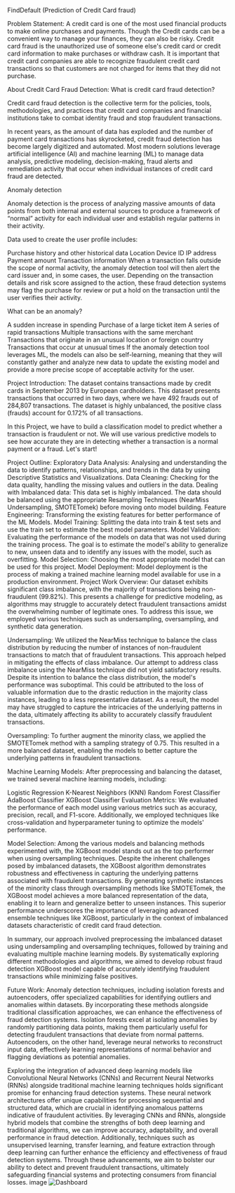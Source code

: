 FindDefault (Prediction of Credit Card fraud)

Problem Statement: A credit card is one of the most used financial products to make online purchases and payments. Though the Credit cards can be a convenient way to manage your finances, they can also be risky. Credit card fraud is the unauthorized use of someone else's credit card or credit card information to make purchases or withdraw cash. It is important that credit card companies are able to recognize fraudulent credit card transactions so that customers are not charged for items that they did not purchase.

About Credit Card Fraud Detection: What is credit card fraud detection?

Credit card fraud detection is the collective term for the policies, tools, methodologies, and practices that credit card companies and financial institutions take to combat identity fraud and stop fraudulent transactions.

In recent years, as the amount of data has exploded and the number of payment card transactions has skyrocketed, credit fraud detection has become largely digitized and automated. Most modern solutions leverage artificial intelligence (AI) and machine learning (ML) to manage data analysis, predictive modeling, decision-making, fraud alerts and remediation activity that occur when individual instances of credit card fraud are detected.

Anomaly detection

Anomaly detection is the process of analyzing massive amounts of data points from both internal and external sources to produce a framework of “normal” activity for each individual user and establish regular patterns in their activity.

Data used to create the user profile includes:

Purchase history and other historical data Location Device ID IP address Payment amount Transaction information When a transaction falls outside the scope of normal activity, the anomaly detection tool will then alert the card issuer and, in some cases, the user. Depending on the transaction details and risk score assigned to the action, these fraud detection systems may flag the purchase for review or put a hold on the transaction until the user verifies their activity.

What can be an anomaly?

A sudden increase in spending Purchase of a large ticket item A series of rapid transactions Multiple transactions with the same merchant Transactions that originate in an unusual location or foreign country Transactions that occur at unusual times If the anomaly detection tool leverages ML, the models can also be self-learning, meaning that they will constantly gather and analyze new data to update the existing model and provide a more precise scope of acceptable activity for the user.

Project Introduction: The dataset contains transactions made by credit cards in September 2013 by European cardholders. This dataset presents transactions that occurred in two days, where we have 492 frauds out of 284,807 transactions. The dataset is highly unbalanced, the positive class (frauds) account for 0.172% of all transactions.

In this Project, we have to build a classification model to predict whether a transaction is fraudulent or not. We will use various predictive models to see how accurate they are in detecting whether a transaction is a normal payment or a fraud. Let's start!

Project Outline: Exploratory Data Analysis: Analysing and understanding the data to identify patterns, relationships, and trends in the data by using Descriptive Statistics and Visualizations. Data Cleaning: Checking for the data quality, handling the missing values and outliers in the data. Dealing with Imbalanced data: This data set is highly imbalanced. The data should be balanced using the appropriate Resampling Techniques (NearMiss Undersampling, SMOTETomek) before moving onto model building. Feature Engineering: Transforming the existing features for better performance of the ML Models. Model Training: Splitting the data into train & test sets and use the train set to estimate the best model parameters. Model Validation: Evaluating the performance of the models on data that was not used during the training process. The goal is to estimate the model's ability to generalize to new, unseen data and to identify any issues with the model, such as overfitting. Model Selection: Choosing the most appropriate model that can be used for this project. Model Deployment: Model deployment is the process of making a trained machine learning model available for use in a production environment. Project Work Overview: Our dataset exhibits significant class imbalance, with the majority of transactions being non-fraudulent (99.82%). This presents a challenge for predictive modeling, as algorithms may struggle to accurately detect fraudulent transactions amidst the overwhelming number of legitimate ones. To address this issue, we employed various techniques such as undersampling, oversampling, and synthetic data generation.

Undersampling: We utilized the NearMiss technique to balance the class distribution by reducing the number of instances of non-fraudulent transactions to match that of fraudulent transactions. This approach helped in mitigating the effects of class imbalance. Our attempt to address class imbalance using the NearMiss technique did not yield satisfactory results. Despite its intention to balance the class distribution, the model's performance was suboptimal. This could be attributed to the loss of valuable information due to the drastic reduction in the majority class instances, leading to a less representative dataset. As a result, the model may have struggled to capture the intricacies of the underlying patterns in the data, ultimately affecting its ability to accurately classify fraudulent transactions.

Oversampling: To further augment the minority class, we applied the SMOTETomek method with a sampling strategy of 0.75. This resulted in a more balanced dataset, enabling the models to better capture the underlying patterns in fraudulent transactions.

Machine Learning Models: After preprocessing and balancing the dataset, we trained several machine learning models, including:

Logistic Regression K-Nearest Neighbors (KNN) Random Forest Classifier AdaBoost Classifier XGBoost Classifier Evaluation Metrics: We evaluated the performance of each model using various metrics such as accuracy, precision, recall, and F1-score. Additionally, we employed techniques like cross-validation and hyperparameter tuning to optimize the models' performance.

Model Selection: Among the various models and balancing methods experimented with, the XGBoost model stands out as the top performer when using oversampling techniques. Despite the inherent challenges posed by imbalanced datasets, the XGBoost algorithm demonstrates robustness and effectiveness in capturing the underlying patterns associated with fraudulent transactions. By generating synthetic instances of the minority class through oversampling methods like SMOTETomek, the XGBoost model achieves a more balanced representation of the data, enabling it to learn and generalize better to unseen instances. This superior performance underscores the importance of leveraging advanced ensemble techniques like XGBoost, particularly in the context of imbalanced datasets characteristic of credit card fraud detection.

In summary, our approach involved preprocessing the imbalanced dataset using undersampling and oversampling techniques, followed by training and evaluating multiple machine learning models. By systematically exploring different methodologies and algorithms, we aimed to develop robust fraud detection XGBoost model capable of accurately identifying fraudulent transactions while minimizing false positives.

Future Work: Anomaly detection techniques, including isolation forests and autoencoders, offer specialized capabilities for identifying outliers and anomalies within datasets. By incorporating these methods alongside traditional classification approaches, we can enhance the effectiveness of fraud detection systems. Isolation forests excel at isolating anomalies by randomly partitioning data points, making them particularly useful for detecting fraudulent transactions that deviate from normal patterns. Autoencoders, on the other hand, leverage neural networks to reconstruct input data, effectively learning representations of normal behavior and flagging deviations as potential anomalies.

Exploring the integration of advanced deep learning models like Convolutional Neural Networks (CNNs) and Recurrent Neural Networks (RNNs) alongside traditional machine learning techniques holds significant promise for enhancing fraud detection systems. These neural network architectures offer unique capabilities for processing sequential and structured data, which are crucial in identifying anomalous patterns indicative of fraudulent activities. By leveraging CNNs and RNNs, alongside hybrid models that combine the strengths of both deep learning and traditional algorithms, we can improve accuracy, adaptability, and overall performance in fraud detection. Additionally, techniques such as unsupervised learning, transfer learning, and feature extraction through deep learning can further enhance the efficiency and effectiveness of fraud detection systems. Through these advancements, we aim to bolster our ability to detect and prevent fraudulent transactions, ultimately safeguarding financial systems and protecting consumers from financial losses. image
![Dashboard](https://github.com/user-attachments/assets/d75129e0-258b-43a0-967b-c387691cc774)
